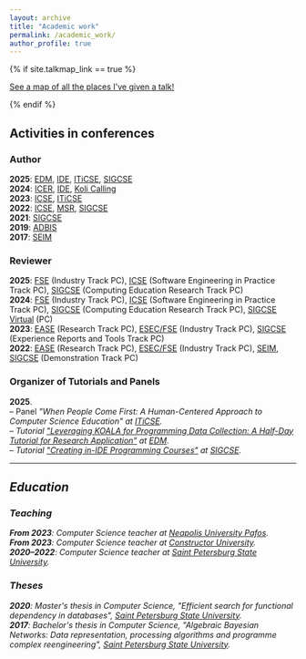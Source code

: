 ```yaml
---
layout: archive
title: "Academic work"
permalink: /academic_work/
author_profile: true
---
```


{% if site.talkmap_link == true %}

<p style="text-decoration:underline;"><a href="/talkmap.html">See a map of all the places I've given a talk!</a></p>

{% endif %}

<h2>Activities in conferences</h2>

<h3>Author</h3>

<b>2025</b>: <a href="https://educationaldatamining.org/edm2025/">EDM</a>, <a href="https://ide-workshop.github.io/">IDE</a>, <a href="https://iticse.acm.org/2025/">ITiCSE</a>, <a href="https://sigcse2025.sigcse.org/">SIGCSE</a><br>
<b>2024</b>: <a href="https://conf.researchr.org/home/icer-2024">ICER</a>, <a href="https://ide-workshop.github.io/content/ide-2024.html">IDE</a>, <a href="https://www.kolicalling.fi/">Koli Calling</a><br>
<b>2023</b>: <a href="https://conf.researchr.org/home/icse-2023">ICSE</a>, <a href="https://iticse.acm.org/2023/">ITiCSE</a><br>
<b>2022</b>: <a href="https://conf.researchr.org/home/icse-2022">ICSE</a>, <a href="https://conf.researchr.org/home/msr-2022">MSR</a>, <a href="https://sigcse2022.sigcse.org/">SIGCSE</a><br>
<b>2021</b>: <a href="https://sigcse2021.sigcse.org/">SIGCSE</a><br>
<b>2019</b>: <a href="https://adbis2019.um.si/">ADBIS</a><br>
<b>2017</b>: <a href="https://ceur-ws.org/Vol-1864/">SEIM</a>

<h3>Reviewer</h3>

<b>2025</b>: <a href="https://conf.researchr.org/track/fse-2025/fse-2025-industry-papers">FSE</a> (Industry Track PC), <a href="https://conf.researchr.org/track/icse-2025/icse-2025-software-engineering-in-practice?">ICSE</a> (Software Engineering in Practice Track PC), <a href="https://sigcse2025.sigcse.org/track/sigcse-ts-2025-Papers">SIGCSE</a> (Computing Education Research Track PC) <br>
<b>2024</b>: <a href="https://2024.esec-fse.org/track/fse-2024-industry?">FSE</a> (Industry Track PC), <a href="https://conf.researchr.org/track/icse-2024/icse-2024-software-engineering-in-practice?">ICSE</a> (Software Engineering in Practice Track PC), <a href="https://www.sigcse2024.org/track/sigcse-ts-2024-Papers-1">SIGCSE</a> (Computing Education Research Track PC), <a href="https://sigcsevirtual.acm.org/track/sigcse-virtual-2024-participation">SIGCSE Virtual</a> (PC)<br>
<b>2023</b>: <a href="https://conf.researchr.org/track/ease-2023/ease-2023-research?">EASE</a> (Research Track PC), <a href="https://2023.esec-fse.org/track/fse-2023-industry?">ESEC/FSE</a> (Industry Track PC), <a href="https://sigcse2023.sigcse.org/track/sigcse-ts-2023-papers">SIGCSE</a> (Experience Reports and Tools Track PC)<br>
<b>2022</b>: <a href="https://conf.researchr.org/track/ease-2022/ease-2022-research">EASE</a> (Research Track PC), <a href="https://2022.esec-fse.org/track/fse-2022-industry?">ESEC/FSE</a> (Industry Track PC), <a href="https://sigcse2022.sigcse.org/">SEIM</a>, <a href="https://sigcse2022.sigcse.org/">SIGCSE</a> (Demonstration Track PC)

<h3>Organizer of Tutorials and Panels</h3>

<b>2025</b>.<br>
– Panel <i>"When People Come First: A Human-Centered Approach to Computer Science Education"<i> at <a href="https://iticse.acm.org/2025/">ITiCSE</a>.<br>
– Tutorial <i><a href="https://jb.gg/edm-tutorial-koala">"Leveraging KOALA for Programming Data Collection: A Half-Day Tutorial for Research Application"</a></i> at <a href="https://educationaldatamining.org/edm2025/">EDM</a>.<br>
– Tutorial <i><a href="https://lp.jetbrains.com/sigcse-ide-v2-4147/">"Creating in-IDE Programming Courses"</a></i> at <a href="https://sigcse2025.sigcse.org/">SIGCSE</a>.

<hr color="#888888" size="4" noshade>

<h2>Education</h2>

<h3>Teaching</h3>

<b>From 2023</b>: Computer Science teacher at <a href="https://www.nup.ac.cy/">Neapolis University Pafos</a>.<br>
<b>From 2023</b>: Computer Science teacher at <a href="https://constructor.university/">Constructor University</a>.<br>
<b>2020–2022</b>: Computer Science teacher at <a href="https://english.spbu.ru/">Saint Petersburg State University</a>.

<h3>Theses</h3>

<b>2020</b>: Master's thesis in Computer Science, <i>"Efficient search for functional dependency in databases"</i>, <a href="https://english.spbu.ru/">Saint Petersburg State University</a>.<br>
<b>2017</b>: Bachelor's thesis in Computer Science, <i>"Algebraic Bayesian Networks: Data representation, processing algorithms and programme complex reengineering"</i>, <a href="https://english.spbu.ru/">Saint Petersburg State University</a>.